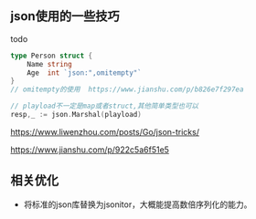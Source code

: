 ## json使用的一些技巧

todo



```go
type Person struct {
    Name string
    Age  int `json:",omitempty"`
}
// omitempty的使用  https://www.jianshu.com/p/b826e7f297ea
```



```go
// playload不一定是map或者struct,其他简单类型也可以
resp,_ := json.Marshal(playload)
```

https://www.liwenzhou.com/posts/Go/json-tricks/

https://www.jianshu.com/p/922c5a6f51e5



## 相关优化

- 将标准的json库替换为jsonitor，大概能提高数倍序列化的能力。

